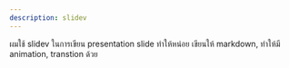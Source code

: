 ```yaml
---
description: slidev
---
```


ผมใช้ slidev ในการเขียน presentation slide ทำให้หน่อย เขียนให้ markdown, ทำให้มี animation, transtion ด้วย

